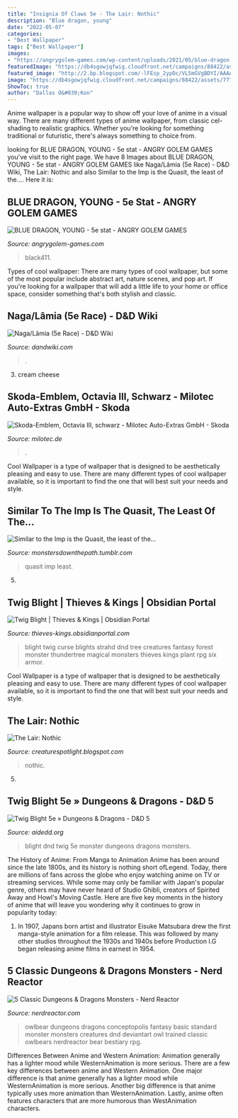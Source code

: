 ```yaml
---
title: "Insignia Of Claws 5e - The Lair: Nothic"
description: "Blue dragon, young"
date: "2022-05-07"
categories:
- "Best Wallpaper"
tags: ["Best Wallpaper"]
images:
- "https://angrygolem-games.com/wp-content/uploads/2021/05/blue-dragon-young.jpg"
featuredImage: "https://db4sgowjqfwig.cloudfront.net/campaigns/88422/assets/777337/Twig_Blight.jpg?1505140719"
featured_image: "http://2.bp.blogspot.com/-lFEsp_2ypOc/VL5mGVgBDYI/AAAAAAAAAtM/IluqiAdP-uw/w1200-h630-p-k-no-nu/1243880041091.jpg"
image: "https://db4sgowjqfwig.cloudfront.net/campaigns/88422/assets/777337/Twig_Blight.jpg?1505140719"
ShowToc: true
author: "Dallas O&#039;Kon"
---
```



Anime wallpaper is a popular way to show off your love of anime in a visual way. There are many different types of anime wallpaper, from classic cel-shading to realistic graphics. Whether you're looking for something traditional or futuristic, there's always something to choice from.

	

		
looking for BLUE DRAGON, YOUNG - 5e stat - ANGRY GOLEM GAMES you've visit to the right page. We have 8 Images about BLUE DRAGON, YOUNG - 5e stat - ANGRY GOLEM GAMES like Naga/Lâmia (5e Race) - D&amp;D Wiki, The Lair: Nothic and also Similar to the Imp is the Quasit, the least of the.... Here it is:
		
    
## BLUE DRAGON, YOUNG - 5e Stat - ANGRY GOLEM GAMES

<img loading=lazy src="https://angrygolem-games.com/wp-content/uploads/2021/05/blue-dragon-young.jpg" onerror="this.onerror=null;this.src='https://tse4.mm.bing.net/th?id=OIP.6mqvc-0ELubACnrjnZGlggHaEv&amp;pid=15.1';" alt="BLUE DRAGON, YOUNG - 5e stat - ANGRY GOLEM GAMES">

_Source: angrygolem-games.com_

>black411. 

	

Types of cool wallpaper:
There are many types of cool wallpaper, but some of the most popular include abstract art, nature scenes, and pop art. If you're looking for a wallpaper that will add a little life to your home or office space, consider something that's both stylish and classic.

    
## Naga/Lâmia (5e Race) - D&amp;D Wiki

<img loading=lazy src="https://vignette.wikia.nocookie.net/dailylifewithamonstergirl/images/2/2f/MonmusuEpisode159.jpg" onerror="this.onerror=null;this.src='https://tse3.mm.bing.net/th?id=OIP.ZgCqSKuTwRqjq8LvDpJ7LAHaEK&amp;pid=15.1';" alt="Naga/Lâmia (5e Race) - D&amp;D Wiki">

_Source: dandwiki.com_

>. 

	

3. cream cheese 

    
## Skoda-Emblem, Octavia III, Schwarz - Milotec Auto-Extras GmbH - Skoda

<img loading=lazy src="https://milotec.de/images/product_images/info_images/3566_0.png" onerror="this.onerror=null;this.src='https://tse3.mm.bing.net/th?id=OIP.OuGZtDgnUsqj4ObfiajnmgAAAA&amp;pid=15.1';" alt="Skoda-Emblem, Octavia III, schwarz - Milotec Auto-Extras GmbH - Skoda">

_Source: milotec.de_

>. 

	

Cool Wallpaper is a type of wallpaper that is designed to be aesthetically pleasing and easy to use. There are many different types of cool wallpaper available, so it is important to find the one that will best suit your needs and style.

    
## Similar To The Imp Is The Quasit, The Least Of The...

<img loading=lazy src="https://66.media.tumblr.com/6f8531f2c65ad3ff8ec906164162e3df/tumblr_inline_pn02zeS9SO1robfbt_540.png" onerror="this.onerror=null;this.src='https://tse3.mm.bing.net/th?id=OIP.8GsiR2XrDV5RZAj4QyNNYwHaKH&amp;pid=15.1';" alt="Similar to the Imp is the Quasit, the least of the...">

_Source: monstersdownthepath.tumblr.com_

>quasit imp least. 

	

5.

    
## Twig Blight | Thieves &amp; Kings | Obsidian Portal

<img loading=lazy src="https://db4sgowjqfwig.cloudfront.net/campaigns/88422/assets/777337/Twig_Blight.jpg?1505140719" onerror="this.onerror=null;this.src='https://tse4.mm.bing.net/th?id=OIP.oaddviFhD0LyUm0U51l4XAAAAA&amp;pid=15.1';" alt="Twig Blight | Thieves &amp; Kings | Obsidian Portal">

_Source: thieves-kings.obsidianportal.com_

>blight twig curse blights strahd dnd tree creatures fantasy forest monster thundertree magical monsters thieves kings plant rpg six armor. 

	

Cool Wallpaper is a type of wallpaper that is designed to be aesthetically pleasing and easy to use. There are many different types of cool wallpaper available, so it is important to find the one that will best suit your needs and style.

    
## The Lair: Nothic

<img loading=lazy src="http://2.bp.blogspot.com/-lFEsp_2ypOc/VL5mGVgBDYI/AAAAAAAAAtM/IluqiAdP-uw/w1200-h630-p-k-no-nu/1243880041091.jpg" onerror="this.onerror=null;this.src='https://tse4.mm.bing.net/th?id=OIP.AStD7L6l8537POyPCj79NAHaD4&amp;pid=15.1';" alt="The Lair: Nothic">

_Source: creaturespotlight.blogspot.com_

>nothic. 

	

5.

    
## Twig Blight 5e » Dungeons &amp; Dragons - D&amp;D 5

<img loading=lazy src="https://www.aidedd.org/dnd/images/blight.jpg" onerror="this.onerror=null;this.src='https://tse1.mm.bing.net/th?id=OIP.g3BtzDBv0nl50nsdawnOXwHaJQ&amp;pid=15.1';" alt="Twig Blight 5e » Dungeons &amp; Dragons - D&amp;D 5">

_Source: aidedd.org_

>blight dnd twig 5e monster dungeons dragons monsters. 

	

The History of Anime: From Manga to Animation
Anime has been around since the late 1800s, and its history is nothing short ofLegend. Today, there are millions of fans across the globe who enjoy watching anime on TV or streaming services. While some may only be familiar with Japan's popular genre, others may have never heard of Studio Ghibli, creators of Spirited Away and Howl's Moving Castle. Here are five key moments in the history of anime that will leave you wondering why it continues to grow in popularity today:
1) In 1907, Japans born artist and illustrator Eisuke Matsubara drew the first manga-style animation for a film release. This was followed by many other studios throughout the 1930s and 1940s before Production I.G began releasing anime films in earnest in 1954.

    
## 5 Classic Dungeons &amp; Dragons Monsters - Nerd Reactor

<img loading=lazy src="https://nerdreactor.com/wp-content/uploads/2013/04/Owlbear.jpg" onerror="this.onerror=null;this.src='https://tse1.mm.bing.net/th?id=OIP.BmA9l3LWfH2DiahYUmmKWQHaKL&amp;pid=15.1';" alt="5 Classic Dungeons &amp; Dragons Monsters - Nerd Reactor">

_Source: nerdreactor.com_

>owlbear dungeons dragons conceptopolis fantasy basic standard monster monsters creatures dnd deviantart owl trained classic owlbears nerdreactor bear bestiary rpg. 

	

Differences Between Anime and Western Animation: Animation generally has a lighter mood while WesternAnimation is more serious.
There are a few key differences between anime and Western Animation. One major difference is that anime generally has a lighter mood while WesternAnimation is more serious. Another big difference is that anime typically uses more animation than WesternAnimation. Lastly, anime often features characters that are more humorous than WestAnimation characters.

